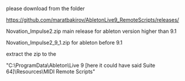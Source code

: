 please download from the folder 

https://github.com/maratbakirov/AbletonLive9_RemoteScripts/releases/

Novation_Impulse2.zip 
 main release for ableton version higher than 9.1


Novation_Impulse2_9_1.zip 
 for ableton before 9.1


extract the zip to the 

"C:\ProgramData\Ableton\Live 9 [here it could have said Suite 64]\Resources\MIDI Remote Scripts" 



